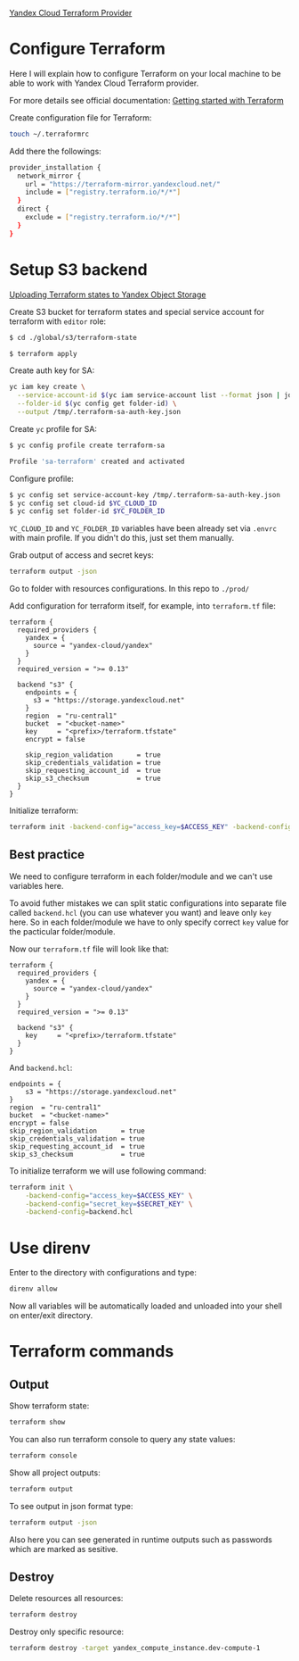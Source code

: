 [Yandex Cloud Terraform Provider](https://terraform-provider.yandexcloud.net/index)

# Configure Terraform

Here I will explain how to configure Terraform on your local machine to be able to work with Yandex Cloud Terraform provider.

For more details see official documentation: [Getting started with Terraform](https://yandex.cloud/en/docs/tutorials/infrastructure-management/terraform-quickstart)

Create configuration file for Terraform:

```sh
touch ~/.terraformrc
```

Add there the followings:

```sh
provider_installation {
  network_mirror {
    url = "https://terraform-mirror.yandexcloud.net/"
    include = ["registry.terraform.io/*/*"]
  }
  direct {
    exclude = ["registry.terraform.io/*/*"]
  }
}
```

# Setup S3 backend

[Uploading Terraform states to Yandex Object Storage](https://yandex.cloud/en/docs/tutorials/infrastructure-management/terraform-state-storage#set-up-backend)

Create S3 bucket for terraform states and special service account for terraform with `editor` role:

```sh
$ cd ./global/s3/terraform-state

$ terraform apply
```

Create auth key for SA:

```sh
yc iam key create \
  --service-account-id $(yc iam service-account list --format json | jq -r '.[] | select(.name == "terraform-sa") | .id') \
  --folder-id $(yc config get folder-id) \
  --output /tmp/.terraform-sa-auth-key.json
```

Create `yc` profile for SA:

```sh
$ yc config profile create terraform-sa

Profile 'sa-terraform' created and activated
```

Configure profile:

```sh
$ yc config set service-account-key /tmp/.terraform-sa-auth-key.json
$ yc config set cloud-id $YC_CLOUD_ID
$ yc config set folder-id $YC_FOLDER_ID
```

`YC_CLOUD_ID` and `YC_FOLDER_ID` variables have been already set via `.envrc` with main profile. If you didn't do this, just set them manually.

Grab output of access and secret keys:

```sh
terraform output -json
```

Go to folder with resources configurations. In this repo to `./prod/`

Add configuration for terraform itself, for example, into `terraform.tf` file:

```hcl
terraform {
  required_providers {
    yandex = {
      source = "yandex-cloud/yandex"
    }
  }
  required_version = ">= 0.13"

  backend "s3" {
    endpoints = {
      s3 = "https://storage.yandexcloud.net"
    }
    region  = "ru-central1"
    bucket  = "<bucket-name>"
    key     = "<prefix>/terraform.tfstate"
    encrypt = false

    skip_region_validation      = true
    skip_credentials_validation = true
    skip_requesting_account_id  = true
    skip_s3_checksum            = true
  }
}
```

Initialize terraform:

```sh
terraform init -backend-config="access_key=$ACCESS_KEY" -backend-config="secret_key=$SECRET_KEY"
```

## Best practice

We need to configure terraform in each folder/module and we can't use variables here.

To avoid futher mistakes we can split static configurations into separate file called `backend.hcl` (you can use whatever you want) and leave only `key` here. So in each folder/module we have to only specify correct `key` value for the pacticular folder/module.

Now our `terraform.tf` file will look like that:

```hcl
terraform {
  required_providers {
    yandex = {
      source = "yandex-cloud/yandex"
    }
  }
  required_version = ">= 0.13"

  backend "s3" {
    key     = "<prefix>/terraform.tfstate"
  }
}
```

And `backend.hcl`:

```hcl
endpoints = {
    s3 = "https://storage.yandexcloud.net"
}
region  = "ru-central1"
bucket  = "<bucket-name>"
encrypt = false
skip_region_validation      = true
skip_credentials_validation = true
skip_requesting_account_id  = true
skip_s3_checksum            = true
```

To initialize terraform we will use following command:

```sh
terraform init \
    -backend-config="access_key=$ACCESS_KEY" \
    -backend-config="secret_key=$SECRET_KEY" \
    -backend-config=backend.hcl
```

# Use direnv

Enter to the directory with configurations and type:

```sh
direnv allow
```

Now all variables will be automatically loaded and unloaded into your shell on enter/exit directory.

# Terraform commands

## Output

Show terraform state:

```sh
terraform show
```

You can also run terraform console to query any state values:

```sh
terraform console
```

Show all project outputs:

```sh
terraform output
```

To see output in json format type:

```sh
terraform output -json
```

Also here you can see generated in runtime outputs such as passwords which are marked as sesitive.

## Destroy

Delete resources all resources:

```sh
terraform destroy
```

Destroy only specific resource:

```sh
terraform destroy -target yandex_compute_instance.dev-compute-1
```
